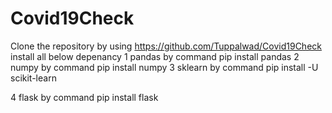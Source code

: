 # Covid19Check

Clone the repository by using https://github.com/Tuppalwad/Covid19Check 
install all below depenancy 
1 pandas
  by command pip install pandas
2 numpy 
  by command pip install numpy
3 sklearn
  by command pip install -U scikit-learn
  
4 flask
  by command pip install flask
